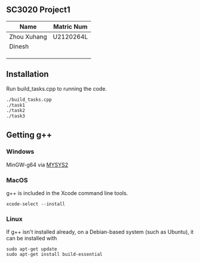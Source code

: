## SC3020 Project1


| Name | Matric Num |
| -------- | --------- |
| Zhou Xuhang  | U2120264L |
| Dinesh |  |
|   |  |
|  |   |
|  |  |

## Installation
Run build_tasks.cpp to running the code.
```sh
./build_tasks.cpp
./task1
./task2
./task3
```

## Getting g++

### Windows
MinGW-g64 via [MYSYS2](https://www.msys2.org/)

### MacOS
g++ is included in the Xcode command line tools.
```
xcode-select --install
```

### Linux
If g++ isn't installed already, on a Debian-based system (such as Ubuntu), it can be installed with
```
sudo apt-get update
sudo apt-get install build-essential
```
